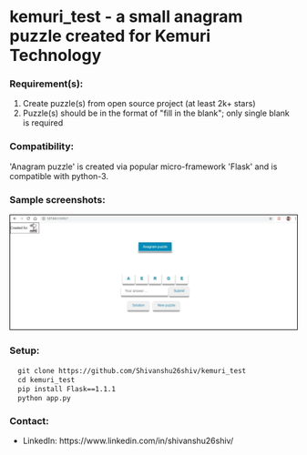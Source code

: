 # kemuri_test - a small anagram puzzle created for Kemuri Technology</h2>

<h3>Requirement(s):</h3>
<ol>
<li>Create puzzle(s) from open source project (at least 2k+ stars)</li>
<li>Puzzle(s) should be in the format of "fill in the blank"; only single blank is required</li>
</ol>

<h3>Compatibility:</h3>
'Anagram puzzle' is created via popular micro-framework 'Flask' and is compatible with python-3.

<h3>Sample screenshots:</h3>

<p align="center">
  <img src="anagram_test_1.png" style="border:1px solid black" title="Sample image for Kemuri test" alt="Sample image for Kemuri test">
</p>

<h3>Setup:</h3>

```
  git clone https://github.com/Shivanshu26shiv/kemuri_test
  cd kemuri_test
  pip install Flask==1.1.1
  python app.py
```

<h3>Contact:</h3>
<ul>
<li>LinkedIn: https://www.linkedin.com/in/shivanshu26shiv/</li>
</ul>
